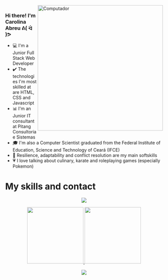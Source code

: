 <img src="https://raw.githubusercontent.com/MicaelliMedeiros/micaellimedeiros/master/image/computer-illustration.png" min-width="400px" max-width="400px" width="400px" align="right" alt="Computador">

### Hi there! I'm Carolina Abreu ᕕ( ᐛ )ᕗ

- 💻 I'm a Junior Full Stack Web Developer
- ✔️ The technologies I'm most skilled at are HTML, CSS and Javascript
- 📊 I'm an Junior IT consultant at Pitang Consultoria e Sistemas
- 🎓 I'm also a Computer Scientist graduated from the Federal Institute of Education, Science and Technology of Ceará (IFCE)
- 💬 Resilience, adaptability and conflict resolution are my main softskills
- 💗 I love talking about culinary, karate and roleplaying games (especially Pokemon)

# My skills and contact

<p align="center">
  <a href="https://skillicons.dev">
    <img src="https://skillicons.dev/icons?i=react,angular,nodejs,cs,postgres" />
  </a>
</p>

<div align="center">
  <a href="https://github.com/CarolinaAbreu19">
  <img height="180em" src="https://github-readme-stats.vercel.app/api?username=CarolinaAbreu19&show_icons=true&theme=tokyonight&include_all_commits=true&count_private=true"/>
  <img height="180em" src="https://github-readme-stats.vercel.app/api/top-langs/?username=CarolinaAbreu19&layout=compact&langs_count=7&theme=tokyonight"/>
  </a>
</div><br>

<div align="center">
  <a href="https://www.linkedin.com/in/ana-carolina-silva-abreu/" target="_blank"><img src="https://img.shields.io/badge/LinkedIn-0077B5?style=for-the-badge&logo=linkedin&logoColor=white"></a>
</div>
